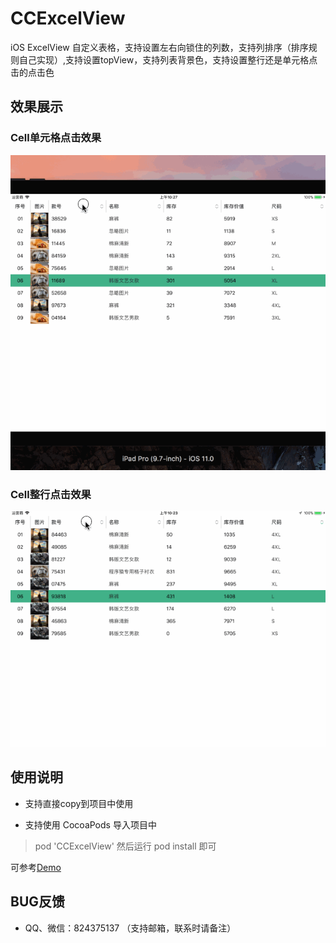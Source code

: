 # CCExcelView
iOS ExcelView 自定义表格，支持设置左右向锁住的列数，支持列排序（排序规则自己实现）,支持设置topView，支持列表背景色，支持设置整行还是单元格点击的点击色

## 效果展示

### Cell单元格点击效果
![image](https://github.com/Jonas-o/CCExcelView/blob/master/Cell单元格点击效果.gif)

### Cell整行点击效果
![image](https://github.com/Jonas-o/CCExcelView/blob/master/Cell整行点击效果.gif)

## 使用说明

* 支持直接copy到项目中使用

* 支持使用 CocoaPods 导入项目中

> pod 'CCExcelView'
> 然后运行 pod install 即可

可参考[Demo](https://github.com/Jonas-o/CCExcelViewDemo.git)

## BUG反馈
* QQ、微信：824375137 （支持邮箱，联系时请备注）
